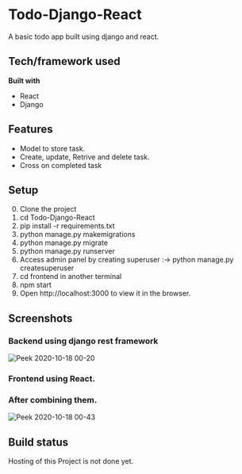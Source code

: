 # Todo-Django-React

A basic todo app built using django and react.



## Tech/framework used
<b>Built with</b>
- React
- Django

## Features
- Model to store task.
- Create, update, Retrive and delete task.
- Cross on completed task

## Setup
0. Clone the project
1. cd Todo-Django-React
2. pip install -r requirements.txt
3. python manage.py makemigrations
4. python manage.py migrate
5. python manage.py runserver
6. Access admin panel by creating superuser :->  python manage.py createsuperuser
7. cd frontend in another terminal
8. npm start 
9. Open http://localhost:3000 to view it in the browser.

## Screenshots

### Backend using django rest framework
![Peek 2020-10-18 00-20](https://user-images.githubusercontent.com/43089126/98806035-9289aa80-243e-11eb-8694-35c4b59c7fed.gif)


### Frontend using React.
### After combining them.
![Peek 2020-10-18 00-43](https://user-images.githubusercontent.com/43089126/98805948-6a01b080-243e-11eb-8d09-689b63113bcb.gif)

## Build status
Hosting of this Project is not done yet.


